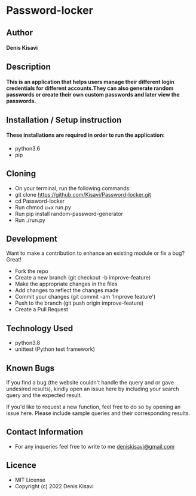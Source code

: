 # Password-locker
## Author
#### Denis Kisavi
## Description
#### This is an application that helps users manage their different login credentials for different accounts.They can also generate random passwords or create their own custom passwords and later view the passwords.
## Installation / Setup instruction
#### These installations are required in order to run the application:
* python3.6
* pip
## Cloning
* On your terminal, run the following commands:
* git clone https://github.com/Kisavi/Password-locker.git
* cd Password-locker
* Run chmod u+x run.py
* Run pip install random-password-generator
* Run ./run.py
## Development
Want to make a contribution to enhance an existing module or fix a bug? Great!
*  Fork the repo
*  Create a new branch (git checkout -b improve-feature)
*  Make the appropriate changes in the files
*  Add changes to reflect the changes made
*  Commit your changes (git commit -am 'Improve feature')
*  Push to the branch (git push origin improve-feature)
*  Create a Pull Request
## Technology Used
* python3.8
* unittest (Python test framework)
## Known Bugs
If you find a bug (the website couldn't handle the query and or gave undesired results), kindly open an issue here by including your search query and the expected result.

If you'd like to request a new function, feel free to do so by opening an issue here. Please include sample queries and their corresponding results.
## Contact Information
* For any inqueries feel free to write to me deniskisavi@gmail.com
## Licence
* MIT License
* Copyright (c) 2022 Denis Kisavi
